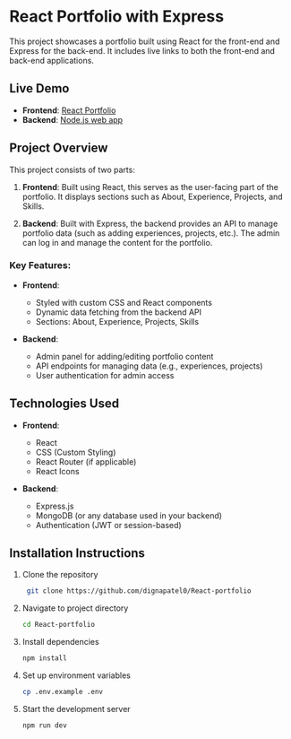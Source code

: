 # React Portfolio with Express

This project showcases a portfolio built using React for the front-end and Express for the back-end. It includes live links to both the front-end and back-end applications.

## Live Demo

- **Frontend**: [React Portfolio](https://React-portfolio.vercel.app)
- **Backend**: [Node.js web app](https://my-portfolio-express-app.onrender.com/admin/login)

## Project Overview

This project consists of two parts:

1. **Frontend**: Built using React, this serves as the user-facing part of the portfolio. It displays sections such as About, Experience, Projects, and Skills.
   
2. **Backend**: Built with Express, the backend provides an API to manage portfolio data (such as adding experiences, projects, etc.). The admin can log in and manage the content for the portfolio.

### Key Features:

- **Frontend**:
  - Styled with custom CSS and React components
  - Dynamic data fetching from the backend API
  - Sections: About, Experience, Projects, Skills

- **Backend**:
  - Admin panel for adding/editing portfolio content
  - API endpoints for managing data (e.g., experiences, projects)
  - User authentication for admin access

## Technologies Used

- **Frontend**:
  - React
  - CSS (Custom Styling)
  - React Router (if applicable)
  - React Icons

- **Backend**:
  - Express.js
  - MongoDB (or any database used in your backend)
  - Authentication (JWT or session-based)

## Installation Instructions

1. Clone the repository

   ```bash
    git clone https://github.com/dignapatel0/React-portfolio
2. Navigate to project directory
    ```bash
    cd React-portfolio
3. Install dependencies
    ```bash
    npm install
4. Set up environment variables
    ```bash
    cp .env.example .env
5. Start the development server
    ```bash
    npm run dev